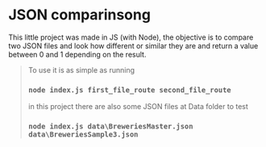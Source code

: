 # JSON comparinsong

This little project was made in JS (with Node), the objective is to compare two JSON files and look how different or similar they are and return a value between 0 and 1 depending on the result.
> To use it is as simple as running
> ### `` node index.js first_file_route second_file_route ``
> in this project there are also some JSON files at Data folder to test
> ### `` node index.js data\BreweriesMaster.json data\BreweriesSample3.json `` 

